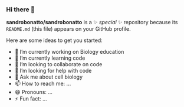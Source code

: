 ### Hi there 👋


**sandrobonatto/sandrobonatto** is a ✨ _special_ ✨ repository because its `README.md` (this file) appears on your GitHub profile.

Here are some ideas to get you started:

- 🔭 I’m currently working on Biology education
- 🌱 I’m currently learning code
- 👯 I’m looking to collaborate on code
- 🤔 I’m looking for help with code
- 💬 Ask me about cell biology
- 📫 How to reach me: ...
- 😄 Pronouns: ...
- ⚡ Fun fact: ...

